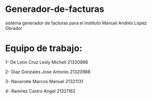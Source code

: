 # Generador-de-facturas
sistema generador de facturas para el instituto Manuel Andrés López Obrador  
# Equipo de trabajo:
1- De Leon Cruz Lesly Michell   21320986

2- Diaz Gonzales Jose Antonio   21320988

3- Navarrete Marcos Manuel      21321131

4- Ramirez Castro Angel         21321162


